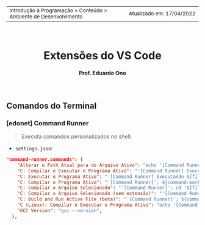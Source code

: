 <table>
<tr>
<td align="left" width="8000">
    <small>Introdução à Programação > Conteúdo > Ambiente de Desenvolvimento</small>
</td>
<td align="right">
    <small>Atualizado&nbsp;em:&nbsp;17/04/2022</small>
</td>
</tr>
</table>

<br>

<h1 align="center">
Extensões do VS Code
</h1>
<h4 align="center">
Prof. Eduardo Ono
</h4>

<br>

## Comandos do Terminal

### [edonet] Command Runner

> Executa comandos personalizados no shell.

* `settings.json`:
```json
"command-runner.commands": {
    "Alterar o Path Atual para do Arquivo Ativo": "echo '[Command Runner]'; cd '${fileDirname}'",
    "C: Compilar e Executar o Programa Ativo": "'[Command Runner] Executando {${fileBasename}}...'; ${command:workbench.action.files.save}; cd '${fileDirname}'; gcc -Wall ${fileBasename} -o ${fileBasenameNoExtension}; if ($?) { ./${fileBasenameNoExtension} } else { '[Command Runner] --> ERRO!' }",
    "C: Executar o Programa Ativo": "'[Command Runner] Executando ${fileBasenameNoExtension}'; cd '${fileDirname}'; ./${fileBasenameNoExtension}",
    "C: Compilar o Programa Ativo": "'[Command Runner]'; ${command:workbench.action.files.save}; cd '${fileDirname}'; rm ${fileBasenameNoExtension}.o -ErrorAction Ignore; gcc -Wall -c ./${fileBasename}; if (Get-Item -Path ${fileBasenameNoExtension}.o -ErrorAction Ignore) { ls ${fileBasenameNoExtension}.o -Name }",
    "C: Compilar o Arquivo Selecionado": "'[Command Runner]'; cd '${fileDirname}'; gcc -Wall -c ${selectedText}.c",
    "C: Compilar o Arquivo Selecionado (sem extensão)": "'[Command Runner]'; cd \"${fileDirname}\" ; gcc -Wall -c '${selectedTextList}.c'",
    "C: Build and Run Active File (beta)": "'[Command Runner]'; ${command:workbench.action.files.save} ${command:macro.run}; pause; cd '${fileDirname}'; gcc -Wall -c ${fileBasename}; gcc ${fileBasenameNoExtension}.o ${selectedText}/*.o -o ${fileBasenameNoExtension}; ./${fileBasenameNoExtension}",
    "C (Linux): Compilar e Executar o Programa Ativo": "echo '[Command Runner]' ${command:workbench.action.files.save} && cd ${fileDirname} && gcc -Wall ./${fileBasename} -o ${fileBasenameNoExtension} && ./${fileBasenameNoExtension}",
    "GCC Version": "gcc --version",
  },
```

<br>
